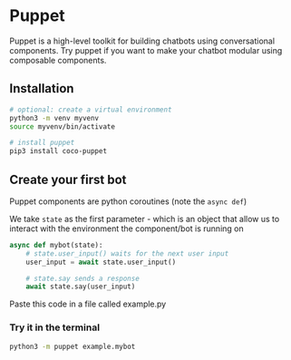 # Puppet
Puppet is a high-level toolkit for building chatbots using conversational components.
Try puppet if you want to make your chatbot modular using composable components.

## Installation
```bash
# optional: create a virtual environment
python3 -m venv myvenv
source myvenv/bin/activate

# install puppet
pip3 install coco-puppet
```

## Create your first bot
Puppet components are python coroutines (note the `async def`)

We take `state` as the first parameter - which is an object that allow us to interact with the environment the component/bot is running on
```python
async def mybot(state):
    # state.user_input() waits for the next user input
    user_input = await state.user_input()

    # state.say sends a response
    await state.say(user_input)
```

Paste this code in a file called example.py

### Try it in the terminal
```bash
python3 -m puppet example.mybot
```